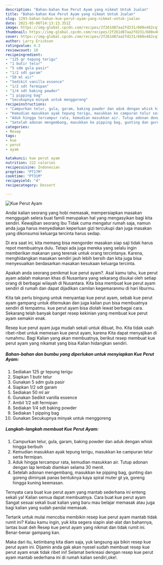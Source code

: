 ```yaml
---
description: "Bahan-bahan Kue Perut Ayam yang nikmat Untuk Jualan"
title: "Bahan-bahan Kue Perut Ayam yang nikmat Untuk Jualan"
slug: 1293-bahan-bahan-kue-perut-ayam-yang-nikmat-untuk-jualan
date: 2021-05-06T14:13:13.351Z
image: https://img-global.cpcdn.com/recipes/2f261d87aa2fd231/680x482cq70/kue-perut-ayam-foto-resep-utama.jpg
thumbnail: https://img-global.cpcdn.com/recipes/2f261d87aa2fd231/680x482cq70/kue-perut-ayam-foto-resep-utama.jpg
cover: https://img-global.cpcdn.com/recipes/2f261d87aa2fd231/680x482cq70/kue-perut-ayam-foto-resep-utama.jpg
author: Larry Erickson
ratingvalue: 4.3
reviewcount: 10
recipeingredient:
- "125 gr tepung terigu"
- "1 butir telur"
- "5 sdm gula pasir"
- "1/2 sdt garam"
- "50 ml air"
- "Sedikit vanilla essence"
- "1/2 sdt fermipan"
- "1/4 sdt baking powder"
- "1 pipping bag"
- "Secukupnya minyak untuk menggoreng"
recipeinstructions:
- "Campurkan telur, gula, garam, baking powder dan aduk dengan whisk hingga berbuih"
- "Kemudian masukkan ayak tepung terigu, masukkan ke campuran telur serta fermipan."
- "Aduk hingga tercampur rata, kemudian masukkan air. Tutup adonan dengan lap lembab diamkan selama 30 menit."
- "Setelah adonan mengembang, masukkan ke pipping bag, gunting dan goreng diminyak panas bentuknya kaya spiral muter gt ya, goreng hingga kuning keemasan."
categories:
- Resep
tags:
- kue
- perut
- ayam

katakunci: kue perut ayam 
nutrition: 222 calories
recipecuisine: Indonesian
preptime: "PT17M"
cooktime: "PT31M"
recipeyield: "4"
recipecategory: Dessert

---
```



![Kue Perut Ayam](https://img-global.cpcdn.com/recipes/2f261d87aa2fd231/680x482cq70/kue-perut-ayam-foto-resep-utama.jpg)

Andai kalian seorang yang hobi memasak, mempersiapkan masakan menggugah selera buat famili merupakan hal yang mengasyikan bagi kita sendiri. Kewajiban seorang ibu Tidak cuma mengatur rumah saja, namun anda juga harus menyediakan keperluan gizi tercukupi dan juga masakan yang dikonsumsi keluarga tercinta harus sedap.

Di era  saat ini, kita memang bisa mengorder masakan siap saji tidak harus repot membuatnya dulu. Tetapi ada juga mereka yang selalu ingin memberikan makanan yang terenak untuk orang tercintanya. Karena, menghidangkan masakan sendiri jauh lebih bersih dan kita juga bisa menyesuaikan berdasarkan masakan kesukaan keluarga tercinta. 



Apakah anda seorang penikmat kue perut ayam?. Asal kamu tahu, kue perut ayam adalah makanan khas di Nusantara yang sekarang disukai oleh setiap orang di berbagai wilayah di Nusantara. Kita bisa membuat kue perut ayam sendiri di rumah dan dapat dijadikan camilan kegemaranmu di hari liburmu.

Kita tak perlu bingung untuk menyantap kue perut ayam, sebab kue perut ayam gampang untuk ditemukan dan juga kalian pun bisa membuatnya sendiri di tempatmu. kue perut ayam bisa diolah lewat berbagai cara. Sekarang telah banyak banget resep kekinian yang membuat kue perut ayam semakin enak.

Resep kue perut ayam juga mudah sekali untuk dibuat, lho. Kita tidak usah ribet-ribet untuk memesan kue perut ayam, karena Kita dapat menyajikan di rumahmu. Bagi Kalian yang akan membuatnya, berikut resep membuat kue perut ayam yang nikamat yang bisa Kalian hidangkan sendiri.

<!--inarticleads1-->

##### Bahan-bahan dan bumbu yang diperlukan untuk menyiapkan Kue Perut Ayam:

1. Sediakan 125 gr tepung terigu
1. Siapkan 1 butir telur
1. Gunakan 5 sdm gula pasir
1. Siapkan 1/2 sdt garam
1. Sediakan 50 ml air
1. Gunakan Sedikit vanilla essence
1. Ambil 1/2 sdt fermipan
1. Sediakan 1/4 sdt baking powder
1. Sediakan 1 pipping bag
1. Gunakan Secukupnya minyak untuk menggoreng




<!--inarticleads2-->

##### Langkah-langkah membuat Kue Perut Ayam:

1. Campurkan telur, gula, garam, baking powder dan aduk dengan whisk hingga berbuih
1. Kemudian masukkan ayak tepung terigu, masukkan ke campuran telur serta fermipan.
1. Aduk hingga tercampur rata, kemudian masukkan air. Tutup adonan dengan lap lembab diamkan selama 30 menit.
1. Setelah adonan mengembang, masukkan ke pipping bag, gunting dan goreng diminyak panas bentuknya kaya spiral muter gt ya, goreng hingga kuning keemasan.




Ternyata cara buat kue perut ayam yang mantab sederhana ini enteng sekali ya! Kalian semua dapat membuatnya. Cara buat kue perut ayam Sangat sesuai sekali buat kalian yang baru mau belajar memasak atau juga bagi kalian yang sudah pandai memasak.

Tertarik untuk mulai mencoba membikin resep kue perut ayam mantab tidak rumit ini? Kalau kamu ingin, yuk kita segera siapin alat-alat dan bahannya, lantas buat deh Resep kue perut ayam yang nikmat dan tidak rumit ini. Benar-benar gampang kan. 

Maka dari itu, ketimbang kita diam saja, yuk langsung aja bikin resep kue perut ayam ini. Dijamin anda gak akan nyesel sudah membuat resep kue perut ayam enak tidak ribet ini! Selamat berkreasi dengan resep kue perut ayam mantab sederhana ini di rumah kalian sendiri,oke!.

